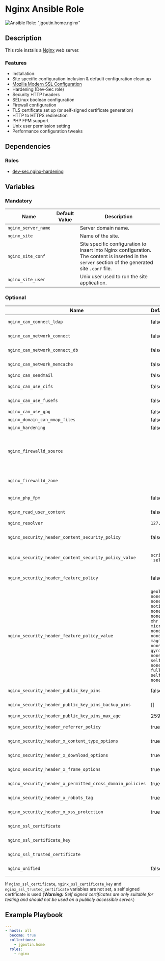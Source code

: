 # Nginx Ansible Role

![Ansible Role: "jgoutin.home.nginx"](https://github.com/JGoutin/ansible_home/workflows/Ansible%20Role:%20%22jgoutin.home.nginx%22/badge.svg)

## Description

This role installs a [Nginx](https://nginx.org) web server.

### Features

* Installation
* Site specific configuration inclusion & default configuration clean up
* [Mozilla Modern SSL Configuration](https://ssl-config.mozilla.org/#server=nginx&config=modern)
* Hardening (Dev-Sec role)
* Security HTTP headers
* SELinux boolean configuration
* Firewall configuration
* TLS certificate set up (or self-signed certificate generation)
* HTTP to HTTPS redirection
* PHP FPM support
* Unix user permission setting
* Performance configuration tweaks

## Dependencies

### Roles

* [dev-sec.nginx-hardening](https://galaxy.ansible.com/dev-sec/nginx-hardening)

## Variables

### Mandatory

| Name           | Default Value | Description                        |
| -------------- | ------------- | -----------------------------------|
| `nginx_server_name` | | Server domain name.
| `nginx_site` | | Name of the site.
| `nginx_site_conf` | | Site specific configuration to insert into Nginx configuration. The content is inserted in the `server` section of the generated site `.conf` file.
| `nginx_site_user` | | Unix user used to run the site application.

### Optional

| Name           | Default Value | Description                        |
| -------------- | ------------- | -----------------------------------|
| `nginx_can_connect_ldap` | false | If `true`, configure SELinux to allow Nginx to access to LDAP.
| `nginx_can_network_connect` | false | If `true`, configure SELinux to allow Nginx to access to the network.
| `nginx_can_network_connect_db` | false | If `true`, configure SELinux to allow Nginx to access to a database.
| `nginx_can_network_memcache` | false | If `true`, configure SELinux to allow Nginx to access to a memcache.
| `nginx_can_sendmail` | false | If `true`, configure SELinux to allow Nginx to send emails.
| `nginx_can_use_cifs` | false | If `true`, configure SELinux to allow Nginx to access to CIFS/SMB shares.
| `nginx_can_use_fusefs` | false | If `true`, configure SELinux to allow Nginx to access to FUSE filesystems.
| `nginx_can_use_gpg` | false | If `true`, configure SELinux to allow Nginx to use GPG.
| `nginx_domain_can_mmap_files` | false | If `true`, configure SELinux to allow memory map files.
| `nginx_hardening` | false | If `true`, run hardening role from Dev-Sec.
| `nginx_firewalld_source` | | If specified, restrict the HTTP/HTTPS access to the specified sources list in CIDR notation (`["192.168.1.10/32", "192.168.1.0/24", "2001:db8:1234:5678::/64"]`, ...). By default, allow all using `public` zone. Exclusive with `nginx_firewalld_zone` parameter.
| `nginx_firewalld_zone` | | If specified, the existing firewalld zone where allow HTTP/HTTPS access. By default, use `public` zone. Exclusive with `nginx_firewalld_source` parameter.
| `nginx_php_fpm`| false | If `true`, configure Nginx for PHP-FPM (See `php-pfm` role).
| `nginx_read_user_content` | false | If `true`, configure SELinux to allow Nginx to read user content.
| `nginx_resolver` | `127.0.0.1` | Nginx resolver.
| `nginx_security_header_content_security_policy` | false | If `true`, add the `Content-Security-Policy` HTTP header with the value set in `nginx_security_header_content_security_policy_value`.
| `nginx_security_header_content_security_policy_value` | `script-src 'self'` | Value of the `Content-Security-Policy` HTTP header set if `nginx_security_header_content_security_policy` is `true`.
| `nginx_security_header_feature_policy` | false | If `true`, add the `Feature-Policy` HTTP header with the value set in `nginx_security_header_feature_policy_value`. 
| `nginx_security_header_feature_policy_value` | `geolocation none; midi none; notifications none; push none; sync-xhr none; microphone none; camera none; magnetometer none; gyroscope none; speaker self; vibrate none; fullscreen self; payment none;` | Value of the `Feature-Policy` HTTP header set if `nginx_security_header_feature_policy` is `true`.
| `nginx_security_header_public_key_pins` | false | If `true`, add the `Public-Key-Pins` HTTP header to enable HTTP Public Key Pinning.
| `nginx_security_header_public_key_pins_backup_pins` | [] | List of SHA256 base64 digests of certificates to add as backup HTTP Public Key Pinning.
| `nginx_security_header_public_key_pins_max_age` | 2592000 | Age in seconds of the HTTP Public Key Pinning.
| `nginx_security_header_referrer_policy` | true | If `true`, add the `Referrer-Policy` HTTP header to disable referer.
| `nginx_security_header_x_content_type_options` | true | If `true`, add the `X-Content-Type-Options` HTTP header to mitigate MIME-sniffing attacks.
| `nginx_security_header_x_download_options` | true | If `true`, add the `X-Download-Options` HTTP header to mitigate MIME-sniffing attacks.
| `nginx_security_header_x_frame_options` | true | If `true`, add the `X-Frame-Options` HTTP header to mitigate clickjacking attacks.
| `nginx_security_header_x_permitted_cross_domain_policies` | true | If `true`, add the `X-Permitted-Cross-Domain-Policies` HTTP header to disallow cross domain policy.
| `nginx_security_header_x_robots_tag` | true | If `true`, add the `X-Robots-Tag` HTTP header and a `robot.txt` file to disable crawlers indexations.
| `nginx_security_header_x_xss_protection` | true | If `true`, add the `X-XSS-Protection` HTTP header to mitigate cross site scripting attacks.
| `nginx_ssl_certificate`| | Path to the TLS certificate associated to the `nginx_server_name` domain.
| `nginx_ssl_certificate_key`| | Path to the TLS private key associated to the `nginx_server_name` domain.
| `nginx_ssl_trusted_certificate`| | Path to the TLS certificate chain (root + intermediates) associated to the `nginx_server_name` domain.
| `nginx_unified` | false | If `true`, configure SELinux to allow unified handling of all content files.

If `nginx_ssl_certificate`, `nginx_ssl_certificate_key` and
`nginx_ssl_trusted_certificate` variables are not set, a self signed certificate
is used (***Warning:** Self signed certificates are only suitable for testing
and should not be used on a publicly accessible server.*)

## Example Playbook

```yaml
---
- hosts: all
  become: true
  collections:
    - jgoutin.home
  roles:
    - nginx
```
